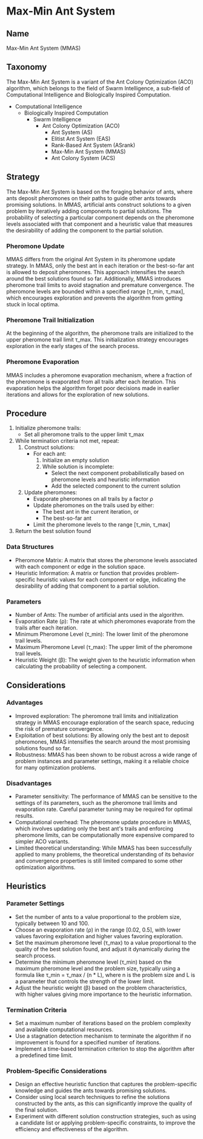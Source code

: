 # Max-Min Ant System

## Name

Max-Min Ant System (MMAS)

## Taxonomy

The Max-Min Ant System is a variant of the Ant Colony Optimization (ACO) algorithm, which belongs to the field of Swarm Intelligence, a sub-field of Computational Intelligence and Biologically Inspired Computation.

- Computational Intelligence
  - Biologically Inspired Computation
    - Swarm Intelligence
      - Ant Colony Optimization (ACO)
        - Ant System (AS)
        - Elitist Ant System (EAS)
        - Rank-Based Ant System (ASrank)
        - Max-Min Ant System (MMAS)
        - Ant Colony System (ACS)

## Strategy

The Max-Min Ant System is based on the foraging behavior of ants, where ants deposit pheromones on their paths to guide other ants towards promising solutions. In MMAS, artificial ants construct solutions to a given problem by iteratively adding components to partial solutions. The probability of selecting a particular component depends on the pheromone levels associated with that component and a heuristic value that measures the desirability of adding the component to the partial solution.

### Pheromone Update

MMAS differs from the original Ant System in its pheromone update strategy. In MMAS, only the best ant in each iteration or the best-so-far ant is allowed to deposit pheromones. This approach intensifies the search around the best solutions found so far. Additionally, MMAS introduces pheromone trail limits to avoid stagnation and premature convergence. The pheromone levels are bounded within a specified range [τ_min, τ_max], which encourages exploration and prevents the algorithm from getting stuck in local optima.

### Pheromone Trail Initialization

At the beginning of the algorithm, the pheromone trails are initialized to the upper pheromone trail limit τ_max. This initialization strategy encourages exploration in the early stages of the search process.

### Pheromone Evaporation

MMAS includes a pheromone evaporation mechanism, where a fraction of the pheromone is evaporated from all trails after each iteration. This evaporation helps the algorithm forget poor decisions made in earlier iterations and allows for the exploration of new solutions.

## Procedure

1. Initialize pheromone trails:
   - Set all pheromone trails to the upper limit τ_max
2. While termination criteria not met, repeat:
   1. Construct solutions:
      - For each ant:
        1. Initialize an empty solution
        2. While solution is incomplete:
           - Select the next component probabilistically based on pheromone levels and heuristic information
           - Add the selected component to the current solution
   2. Update pheromones:
      - Evaporate pheromones on all trails by a factor ρ
      - Update pheromones on the trails used by either:
        - The best ant in the current iteration, or
        - The best-so-far ant
      - Limit the pheromone levels to the range [τ_min, τ_max]
3. Return the best solution found

### Data Structures

- Pheromone Matrix: A matrix that stores the pheromone levels associated with each component or edge in the solution space.
- Heuristic Information: A matrix or function that provides problem-specific heuristic values for each component or edge, indicating the desirability of adding that component to a partial solution.

### Parameters

- Number of Ants: The number of artificial ants used in the algorithm.
- Evaporation Rate (ρ): The rate at which pheromones evaporate from the trails after each iteration.
- Minimum Pheromone Level (τ_min): The lower limit of the pheromone trail levels.
- Maximum Pheromone Level (τ_max): The upper limit of the pheromone trail levels.
- Heuristic Weight (β): The weight given to the heuristic information when calculating the probability of selecting a component.

## Considerations

### Advantages

- Improved exploration: The pheromone trail limits and initialization strategy in MMAS encourage exploration of the search space, reducing the risk of premature convergence.
- Exploitation of best solutions: By allowing only the best ant to deposit pheromones, MMAS intensifies the search around the most promising solutions found so far.
- Robustness: MMAS has been shown to be robust across a wide range of problem instances and parameter settings, making it a reliable choice for many optimization problems.

### Disadvantages

- Parameter sensitivity: The performance of MMAS can be sensitive to the settings of its parameters, such as the pheromone trail limits and evaporation rate. Careful parameter tuning may be required for optimal results.
- Computational overhead: The pheromone update procedure in MMAS, which involves updating only the best ant's trails and enforcing pheromone limits, can be computationally more expensive compared to simpler ACO variants.
- Limited theoretical understanding: While MMAS has been successfully applied to many problems, the theoretical understanding of its behavior and convergence properties is still limited compared to some other optimization algorithms.

## Heuristics

### Parameter Settings

- Set the number of ants to a value proportional to the problem size, typically between 10 and 100.
- Choose an evaporation rate (ρ) in the range [0.02, 0.5], with lower values favoring exploitation and higher values favoring exploration.
- Set the maximum pheromone level (τ_max) to a value proportional to the quality of the best solution found, and adjust it dynamically during the search process.
- Determine the minimum pheromone level (τ_min) based on the maximum pheromone level and the problem size, typically using a formula like τ_min = τ_max / (n * L), where n is the problem size and L is a parameter that controls the strength of the lower limit.
- Adjust the heuristic weight (β) based on the problem characteristics, with higher values giving more importance to the heuristic information.

### Termination Criteria

- Set a maximum number of iterations based on the problem complexity and available computational resources.
- Use a stagnation detection mechanism to terminate the algorithm if no improvement is found for a specified number of iterations.
- Implement a time-based termination criterion to stop the algorithm after a predefined time limit.

### Problem-Specific Considerations

- Design an effective heuristic function that captures the problem-specific knowledge and guides the ants towards promising solutions.
- Consider using local search techniques to refine the solutions constructed by the ants, as this can significantly improve the quality of the final solution.
- Experiment with different solution construction strategies, such as using a candidate list or applying problem-specific constraints, to improve the efficiency and effectiveness of the algorithm.
